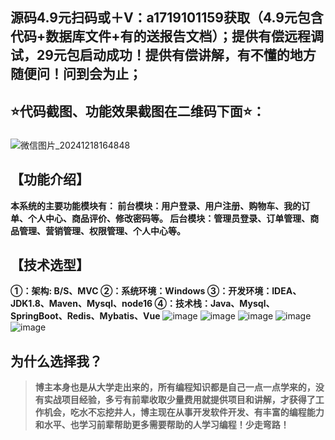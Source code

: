 ## 源码4.9元扫码或＋V：a1719101159获取（4.9元包含代码+数据库文件+有的送报告文档）；提供有偿远程调试，29元包启动成功！提供有偿讲解，有不懂的地方随便问！问到会为止；
## ⭐代码截图、功能效果截图在二维码下面⭐：
### 
![微信图片_20241218164848](https://github.com/user-attachments/assets/646b2784-afb8-47ee-a4d4-5ccc9f96b331)
## 【功能介绍】
**本系统的主要功能模块有：
前台模块：用户登录、用户注册、购物车、我的订单、个人中心、商品评价、修改密码等。
后台模块：管理员登录、订单管理、商品管理、营销管理、权限管理、个人中心等。**
## 【技术选型】
**①：架构: B/S、MVC
②：系统环境：Windows
③：开发环境：IDEA、JDK1.8、Maven、Mysql、node16
④：技术栈：Java、Mysql、SpringBoot、Redis、Mybatis、Vue**
![image](https://github.com/user-attachments/assets/77e5a1bd-0f4e-4df5-ae5d-7e3d436ac391)
![image](https://github.com/user-attachments/assets/35b50100-41cd-4281-b494-26a56d3eb2f9)
![image](https://github.com/user-attachments/assets/597b4c0f-fa68-4fdc-9df1-e7f053ce0d5e)
![image](https://github.com/user-attachments/assets/c1160286-1c2f-4a86-bf4b-1c0a65d13fa8)
![image](https://github.com/user-attachments/assets/9ae8705a-994a-4861-aff4-a4a171a8aa1f)

## 为什么选择我？

> **博主本身也是从大学走出来的，所有编程知识都是自己一点一点学来的，没有实战项目经验，多亏有前辈收取少量费用就提供项目和讲解，才获得了工作机会，吃水不忘挖井人，博主现在从事开发软件开发、有丰富的编程能力和水平、也学习前辈帮助更多需要帮助的人学习编程！少走弯路！**


